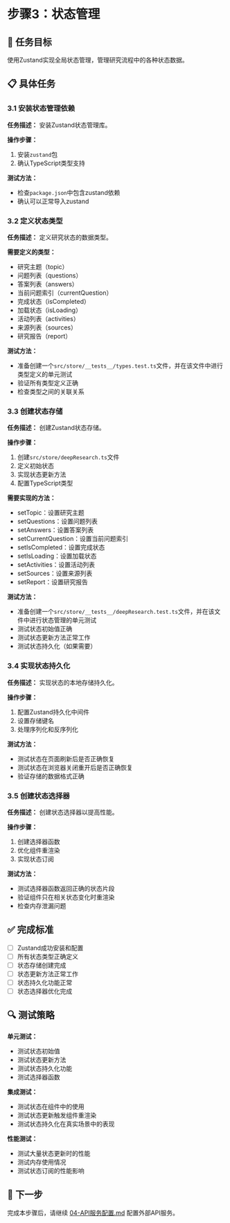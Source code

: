 # 步骤3：状态管理

## 🎯 任务目标

使用Zustand实现全局状态管理，管理研究流程中的各种状态数据。

## 📋 具体任务

### 3.1 安装状态管理依赖

**任务描述：** 安装Zustand状态管理库。

**操作步骤：**
1. 安装`zustand`包
2. 确认TypeScript类型支持

**测试方法：**
- 检查`package.json`中包含zustand依赖
- 确认可以正常导入zustand

### 3.2 定义状态类型

**任务描述：** 定义研究状态的数据类型。

**需要定义的类型：**
- 研究主题（topic）
- 问题列表（questions）
- 答案列表（answers）
- 当前问题索引（currentQuestion）
- 完成状态（isCompleted）
- 加载状态（isLoading）
- 活动列表（activities）
- 来源列表（sources）
- 研究报告（report）

**测试方法：**
- 准备创建一个`src/store/__tests__/types.test.ts`文件，并在该文件中进行类型定义的单元测试
- 验证所有类型定义正确
- 检查类型之间的关联关系

### 3.3 创建状态存储

**任务描述：** 创建Zustand状态存储。

**操作步骤：**
1. 创建`src/store/deepResearch.ts`文件
2. 定义初始状态
3. 实现状态更新方法
4. 配置TypeScript类型

**需要实现的方法：**
- setTopic：设置研究主题
- setQuestions：设置问题列表
- setAnswers：设置答案列表
- setCurrentQuestion：设置当前问题索引
- setIsCompleted：设置完成状态
- setIsLoading：设置加载状态
- setActivities：设置活动列表
- setSources：设置来源列表
- setReport：设置研究报告

**测试方法：**
- 准备创建一个`src/store/__tests__/deepResearch.test.ts`文件，并在该文件中进行状态管理的单元测试
- 测试状态初始值正确
- 测试状态更新方法正常工作
- 测试状态持久化（如果需要）

### 3.4 实现状态持久化

**任务描述：** 实现状态的本地存储持久化。

**操作步骤：**
1. 配置Zustand持久化中间件
2. 设置存储键名
3. 处理序列化和反序列化

**测试方法：**
- 测试状态在页面刷新后是否正确恢复
- 测试状态在浏览器关闭重开后是否正确恢复
- 验证存储的数据格式正确

### 3.5 创建状态选择器

**任务描述：** 创建状态选择器以提高性能。

**操作步骤：**
1. 创建选择器函数
2. 优化组件重渲染
3. 实现状态订阅

**测试方法：**
- 测试选择器函数返回正确的状态片段
- 验证组件只在相关状态变化时重渲染
- 检查内存泄漏问题

## ✅ 完成标准

- [ ] Zustand成功安装和配置
- [ ] 所有状态类型正确定义
- [ ] 状态存储创建完成
- [ ] 状态更新方法正常工作
- [ ] 状态持久化功能正常
- [ ] 状态选择器优化完成

## 🔍 测试策略

**单元测试：**
- 测试状态初始值
- 测试状态更新方法
- 测试状态持久化功能
- 测试选择器函数

**集成测试：**
- 测试状态在组件中的使用
- 测试状态更新触发组件重渲染
- 测试状态持久化在真实场景中的表现

**性能测试：**
- 测试大量状态更新时的性能
- 测试内存使用情况
- 测试状态订阅的性能影响

## 📝 下一步

完成本步骤后，请继续 [04-API服务配置.md](./04-API服务配置.md) 配置外部API服务。

